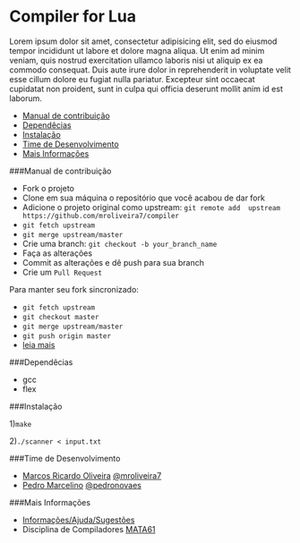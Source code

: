 Compiler for Lua
=============

Lorem ipsum dolor sit amet, consectetur adipisicing elit, sed do eiusmod
tempor incididunt ut labore et dolore magna aliqua. Ut enim ad minim veniam,
quis nostrud exercitation ullamco laboris nisi ut aliquip ex ea commodo
consequat. Duis aute irure dolor in reprehenderit in voluptate velit esse
cillum dolore eu fugiat nulla pariatur. Excepteur sint occaecat cupidatat non
proident, sunt in culpa qui officia deserunt mollit anim id est laborum.

* [Manual de contribuição](#manual-de-contribuição)
* [Dependêcias](#dependêcias)
* [Instalação](#instalação)
* [Time de Desenvolvimento](#time-de-desenvolvimento)
* [Mais Informações](#mais-informações)


###Manual de contribuição


* Fork o projeto
* Clone em sua máquina o repositório que você acabou de dar fork
* Adicione o projeto original como upstream: `git remote add  upstream https://github.com/mroliveira7/compiler`
* `git fetch upstream`
* `git merge upstream/master`
* Crie uma branch: `git checkout -b your_branch_name`
* Faça as alterações
* Commit as alterações e dê push para sua branch
* Crie um `Pull Request`

Para manter seu fork sincronizado:

* `git fetch upstream`
* `git checkout master`
* `git merge upstream/master`
* `git push origin master`
* [leia mais](https://help.github.com/articles/syncing-a-fork/)

###Dependêcias

* gcc
* flex

###Instalação

1)`make`

2)`./scanner < input.txt`

###Time de Desenvolvimento

<!-- editem akê, si ô6 qizé-->
* [Marcos Ricardo Oliveira](mailto:ricardo.oliveira545@gmail.com) [@mroliveira7](https://github.com/mroliveira7)
* [Pedro Marcelino](mailto:pedromarcelino2006@hotmail.com) [@pedronovaes](https://github.com/pedronovaes)

###Mais Informações

* [Informações/Ajuda/Sugestões](mailto:lalalal@gmail.com)
* Disciplina de Compiladores [MATA61](http://disciplinas.dcc.ufba.br/MATA61/WebHome)
